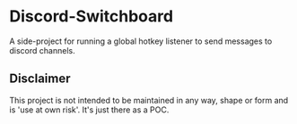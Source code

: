 # Discord-Switchboard
A side-project for running a global hotkey listener to send messages to discord channels.

## Disclaimer ##
This project is not intended to be maintained in any way, shape or form and is 'use at own risk'.  It's just there as a POC.
